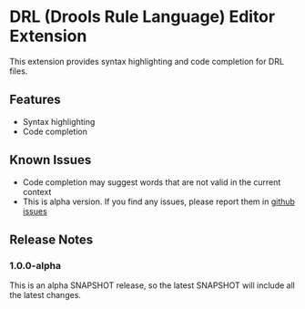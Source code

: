 # DRL (Drools Rule Language) Editor Extension

This extension provides syntax highlighting and code completion for DRL files.

## Features

- Syntax highlighting
- Code completion

## Known Issues

- Code completion may suggest words that are not valid in the current context
- This is alpha version. If you find any issues, please report them in [github issues](https://github.com/kiegroup/drools-lsp/issues)

## Release Notes

### 1.0.0-alpha

This is an alpha SNAPSHOT release, so the latest SNAPSHOT will include all the latest changes.
